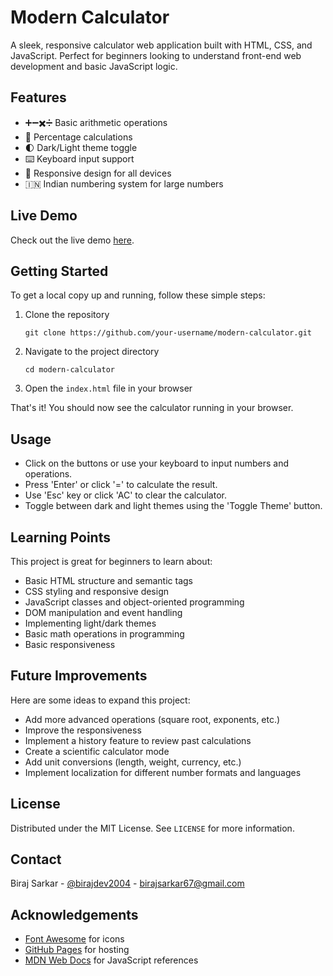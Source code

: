 # Modern Calculator

A sleek, responsive calculator web application built with HTML, CSS, and JavaScript. Perfect for beginners looking to understand front-end web development and basic JavaScript logic.

## Features

- ➕➖✖️➗ Basic arithmetic operations
- 💯 Percentage calculations
- 🌓 Dark/Light theme toggle
- ⌨️ Keyboard input support
- 📱 Responsive design for all devices
- 🇮🇳 Indian numbering system for large numbers

## Live Demo

Check out the live demo [here](https://your-calculator-demo-link.com).

## Getting Started

To get a local copy up and running, follow these simple steps:

1. Clone the repository
   ```
   git clone https://github.com/your-username/modern-calculator.git
   ```

2. Navigate to the project directory
   ```
   cd modern-calculator
   ```

3. Open the `index.html` file in your browser

That's it! You should now see the calculator running in your browser.

## Usage

- Click on the buttons or use your keyboard to input numbers and operations.
- Press 'Enter' or click '=' to calculate the result.
- Use 'Esc' key or click 'AC' to clear the calculator.
- Toggle between dark and light themes using the 'Toggle Theme' button.

## Learning Points

This project is great for beginners to learn about:

- Basic HTML structure and semantic tags
- CSS styling and responsive design
- JavaScript classes and object-oriented programming
- DOM manipulation and event handling
- Implementing light/dark themes
- Basic math operations in programming
- Basic responsiveness

## Future Improvements

Here are some ideas to expand this project:

- Add more advanced operations (square root, exponents, etc.)
- Improve the responsiveness
- Implement a history feature to review past calculations
- Create a scientific calculator mode
- Add unit conversions (length, weight, currency, etc.)
- Implement localization for different number formats and languages

## License

Distributed under the MIT License. See `LICENSE` for more information.

## Contact

Biraj Sarkar - [@birajdev2004]([https://x.com/birajdev2004]) - birajsarkar67@gmail.com

## Acknowledgements

- [Font Awesome](https://fontawesome.com) for icons
- [GitHub Pages](https://pages.github.com) for hosting
- [MDN Web Docs](https://developer.mozilla.org) for JavaScript references
